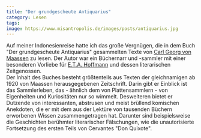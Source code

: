 ```yaml
---
title: "Der grundgescheute Antiquarius"
category: Lesen
tags: 
image: https://www.misantropolis.de/images/posts/antiquarius.jpg
---
```


Auf meiner Indonesienreise hatte ich das große Vergnügen, die in dem Buch "Der grundgescheute Antiquarius" gesammelten Texte von [Carl Georg von Maassen](http://de.wikipedia.org/wiki/Carl_Georg_von_Maassen) zu lesen. Der Autor war ein Büchernarr und -sammler mit einer besonderen Vorliebe für [E.T.A. Hoffmann](http://de.wikipedia.org/wiki/E._T._A._Hoffmann) und dessen literarischen Zeitgenossen.  
Der Inhalt des Buches besteht größtenteils aus Texten der gleichnamigen ab 1920 von Maassen herausgegebenen Zeitschrift. Darin gibt er Einblick ist das Sammlerleben, das - ähnlich dem von Plattensammlern - von Eigenheiten und Kuriositäten nur so wimmelt. Desweiteren bietet er Dutzende von interessanten, abstrusen und meist brüllend komischen Anekdoten, die er mit dem aus der Lektüre von tausenden Büchern erworbenen Wissen zusammengetragen hat. Darunter sind beispielsweise die Geschichten berühmter literarischer Fälschungen, wie die unautorisierte Fortsetzung des ersten Teils von Cervantes "Don Quixote".